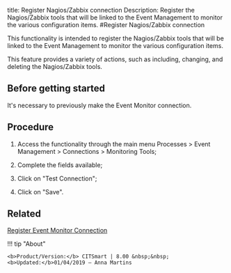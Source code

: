 title: Register Nagios/Zabbix connection
Description: Register the Nagios/Zabbix tools that will be linked to the Event Management to monitor the various configuration items.
#Register Nagios/Zabbix connection

This functionality is intended to register the Nagios/Zabbix tools that will be
linked to the Event Management to monitor the various configuration items.

This feature provides a variety of actions, such as including, changing, and
deleting the Nagios/Zabbix tools.

Before getting started
--------------------------

It's necessary to previously make the Event Monitor connection.

Procedure
-------------

1.  Access the functionality through the main menu Processes \> Event Management
    \> Connections \> Monitoring Tools;

2.  Complete the fields available;

3.  Click on "Test Connection";

4.  Click on "Save".

Related
-------

[Register Event Monitor Connection](/en-us/citsmart-platform-8/processes/event/configuration/register-event-monitor-connection.html)


!!! tip "About"

    <b>Product/Version:</b> CITSmart | 8.00 &nbsp;&nbsp;
    <b>Updated:</b>01/04/2019 – Anna Martins
